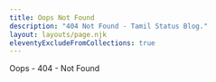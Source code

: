 ```yaml
---
title: Oops Not Found
description: "404 Not Found - Tamil Status Blog."
layout: layouts/page.njk
eleventyExcludeFromCollections: true
---
```


Oops - 404 - Not Found
